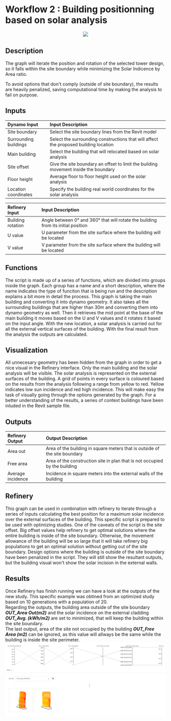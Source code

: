 # Workflow 2 : Building positionning based on solar analysis

<p align="center">
  <img src="https://media.giphy.com/media/kDNLpoOjcxV96gOa2P/giphy.gif">
</p>

## Description

The graph will iterate the position and rotation of the selected tower design, so it falls within the site boundary while minimizing the Solar Indicence by Area ratio.

To avoid options that don't comply (outside of site boundary), the results are heavily penalized, saving computational time by making the analysis to fail on purpose.

## Inputs

| Dynamo Input          | Input Description |
| :--- | :--- |
| Site boundary         | Select the site boundary lines from the Revit model |
| Surrounding buildings | Select the surrounding constructions that will affect the proposed building location |
| Main building         | Select the building that will relocated based on solar analysis |
| Site offset           | Give the site boundary an offset to limit the building movement inside the boundary |
| Floor height          | Average floor to floor height used on the solar analysis |
| Location coordinates  | Specify the building real world coordinates for the solar analysis |

| Refinery Input    | Input Description |
| :--- | :--- |
| Building rotation | Angle between 0° and 360° that will rotate the building from its initial position |
| U value           | U parameter from the site surface where the building will be located |
| V value           | V parameter from the site surface where the building will be located |

## Functions

The script is made up of a series of functions, which are divided into groups inside the graph. Each group has a name and a short description, where the name indicates the type of funciton that is being run and the description explains a bit more in detail the process.
This graph is taking the main building and converting it into dynamo geometry. It also takes all the surrounding buildings that are higher than 30m and converting them into dynamo geometry as well. Then it retrieves the mid point at the base of the main building it moves based on the U and V values and it rotates it based on the input angle. With the new location, a solar analysis is carried out for all the external vertical surfaces of the building. With the final result from the analysis the outputs are calculated.

## Visualization

All unnecesary geometry has been hidden from the graph in order to get a nice visual in the Refinery interface. Only the main building and the solar analysis will be visible. The solar analysis is represented on the external surfaces of the building. A grid of points in every surface is coloured based on the results from the analysis following a range from yellow to red. Yellow indicates low sun incidence and red high incidence. This will make easy the task of visually going through the options generated by the graph. For a better understanding of the results, a series of context buildings have been inluded in the Revit sample file.

## Outputs

| Refinery Output   | Output Description |
| :--- | :--- |
| Area out          | Area of the building in square meters that is outside of the site boundary |
| Free area         | Area of the construction site in plan that is not occupied by the building |
| Average incidence | Incidence in square meters into the external walls of the building |

## Refinery

This graph can be used in combination with refinery to iterate through a series of inputs calculating the best position for a maximum solar incidence over the external surfaces of the building.
This specific script is prepared to be used with optimizing studies. 
One of the caveats of the script is the site offset. Big offset values help refinery to get optimal solutions where the entire building is inside of the site boundary. Otherwise, the movement allowance of the building will be so large that it will take refinery big populations to get an optimal solution without getting out of the site boundary.
Design options where the building is outside of the site boundary have been penalized in the script. They will still show the resultant outputs, but the building visual won't show the solar incision in the external walls.

## Results

Once Refinery has finish running we can have a look at the outputs of the new study.
This specific example was obtined from an optimized study based on 10 generations with a population of 20. 
<br>
Regarding the outputs, the building area outside of the site boundary ***OUT_Area Out(m2)*** and the solar incidence on the external cladding ***OUT_Avg. (kWh/m2)*** are set to minimized, that will keep the building within the site boundary. 
<br>
The last output, area of the site not occupied by the building ***OUT_Free Area (m2)*** can be ignored, as this value will allways be the same while the building is inside the site perimeter.
![IMAGE](Images/07-02_Workflow_2//7-02_workflow2_optimisationrun.png)
